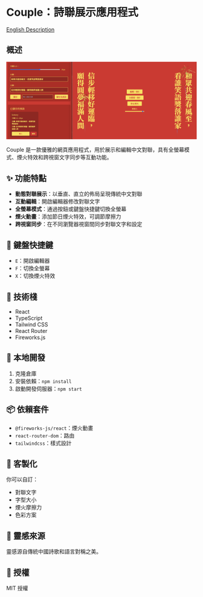 # Couple：詩聯展示應用程式

[English Description](README.md)

## 概述

![alt text](image.png)

Couple 是一款優雅的網頁應用程式，用於展示和編輯中文對聯，具有全螢幕模式、煙火特效和跨視窗文字同步等互動功能。

## ✨ 功能特點

- **動態對聯展示**：以垂直、直立的佈局呈現傳統中文對聯
- **互動編輯**：開啟編輯器修改對聯文字
- **全螢幕模式**：通過按鈕或鍵盤快捷鍵切換全螢幕
- **煙火動畫**：添加節日煙火特效，可調節摩擦力
- **跨視窗同步**：在不同瀏覽器視窗間同步對聯文字和設定

## 🚀 鍵盤快捷鍵

- `E`：開啟編輯器
- `F`：切換全螢幕
- `X`：切換煙火特效

## 🎨 技術棧

- React
- TypeScript
- Tailwind CSS
- React Router
- Fireworks.js

## 🔧 本地開發

1. 克隆倉庫
2. 安裝依賴：`npm install`
3. 啟動開發伺服器：`npm start`

## 📦 依賴套件

- `@fireworks-js/react`：煙火動畫
- `react-router-dom`：路由
- `tailwindcss`：樣式設計

## 📝 客製化

你可以自訂：
- 對聯文字
- 字型大小
- 煙火摩擦力
- 色彩方案

## 🌈 靈感來源

靈感源自傳統中國詩歌和語言對稱之美。

## 📄 授權

MIT 授權
